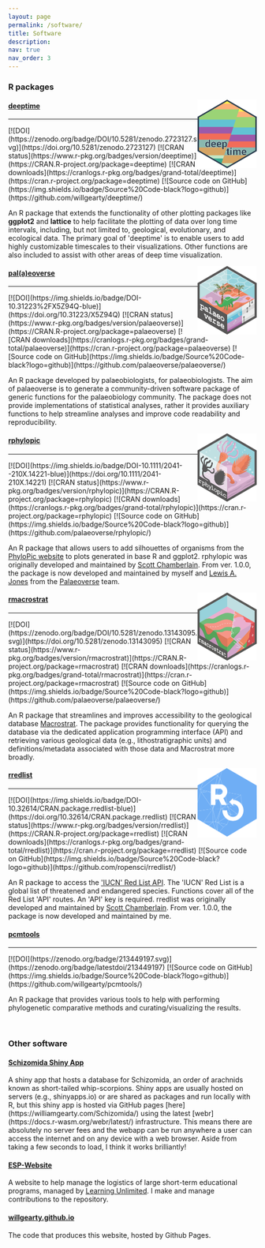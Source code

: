 ```yaml
---
layout: page
permalink: /software/
title: Software
description: 
nav: true
nav_order: 3
---
```


<h3> R packages</h3>
<img src="/assets/img/deeptime.png" align="right" width="120" />
<h4><a href="http://williamgearty.com/deeptime/" target="_blank">deeptime</a></h4>
<hr>
[![DOI](https://zenodo.org/badge/DOI/10.5281/zenodo.2723127.svg)](https://doi.org/10.5281/zenodo.2723127)
[![CRAN status](https://www.r-pkg.org/badges/version/deeptime)](https://CRAN.R-project.org/package=deeptime)
[![CRAN downloads](https://cranlogs.r-pkg.org/badges/grand-total/deeptime)](https://cran.r-project.org/package=deeptime)
[![Source code on GitHub](https://img.shields.io/badge/Source%20Code-black?logo=github)](https://github.com/willgearty/deeptime/)

<p style="overflow: hidden;">
An R package that extends the functionality of other plotting packages like
<b>ggplot2</b> and <b>lattice</b> to help facilitate the plotting of data over long time
intervals, including, but not limited to, geological, evolutionary, and ecological
data. The primary goal of 'deeptime' is to enable users to add highly customizable
timescales to their visualizations. Other functions are also included to assist
with other areas of deep time visualization.
</p>

<img src="/assets/img/palaeoverse.png" align="right" width="120" />
<h4><a href="https://palaeoverse.palaeoverse.org/" target="_blank">pal(a)eoverse</a></h4>
<hr>
[![DOI](https://img.shields.io/badge/DOI-10.31223%2FX5Z94Q-blue)](https://doi.org/10.31223/X5Z94Q)
[![CRAN status](https://www.r-pkg.org/badges/version/palaeoverse)](https://CRAN.R-project.org/package=palaeoverse)
[![CRAN downloads](https://cranlogs.r-pkg.org/badges/grand-total/palaeoverse)](https://cran.r-project.org/package=palaeoverse)
[![Source code on GitHub](https://img.shields.io/badge/Source%20Code-black?logo=github)](https://github.com/palaeoverse/palaeoverse/)
<p style="overflow: hidden;">
An R package developed by palaeobiologists, for palaeobiologists. The aim of palaeoverse
is to generate a community-driven software package of generic functions for the palaeobiology community.
The package does not provide implementations of statistical analyses, rather it provides auxiliary functions
to help streamline analyses and improve code readability and reproducibility.
</p>

<img src="/assets/img/rphylopic.png" align="right" width="120" />
<h4><a href="https://rphylopic.palaeoverse.org/" target="_blank">rphylopic</a></h4>
<hr>
[![DOI](https://img.shields.io/badge/DOI-10.1111/2041--210X.14221-blue)](https://doi.org/10.1111/2041-210X.14221)
[![CRAN status](https://www.r-pkg.org/badges/version/rphylopic)](https://CRAN.R-project.org/package=rphylopic)
[![CRAN downloads](https://cranlogs.r-pkg.org/badges/grand-total/rphylopic)](https://cran.r-project.org/package=rphylopic)
[![Source code on GitHub](https://img.shields.io/badge/Source%20Code-black?logo=github)](https://github.com/palaeoverse/rphylopic/)
<p style="overflow: hidden;">
An R package that allows users to add silhouettes of organisms from the <a href="http://phylopic.org/" target="_blank">PhyloPic website</a>
to plots generated in base R and ggplot2. rphylopic was originally developed and maintained by <a href="https://scottchamberlain.info/" target="_blank">Scott Chamberlain</a>.
From ver. 1.0.0, the package is now developed and maintained by myself and <a href="https://www.lewisajones.com/" target="_blank">Lewis A. Jones</a>
from the <a href="https://palaeoverse.org/" target="_blank">Palaeoverse</a> team.
</p>

<img src="/assets/img/rmacrostrat.png" align="right" width="120" />
<h4><a href="https://rmacrostrat.palaeoverse.org/" target="_blank">rmacrostrat</a></h4>
<hr>
[![DOI](https://zenodo.org/badge/DOI/10.5281/zenodo.13143095.svg)](https://doi.org/10.5281/zenodo.13143095)
[![CRAN status](https://www.r-pkg.org/badges/version/rmacrostrat)](https://CRAN.R-project.org/package=rmacrostrat)
[![CRAN downloads](https://cranlogs.r-pkg.org/badges/grand-total/rmacrostrat)](https://cran.r-project.org/package=rmacrostrat)
[![Source code on GitHub](https://img.shields.io/badge/Source%20Code-black?logo=github)](https://github.com/palaeoverse/palaeoverse/)
<p style="overflow: hidden;">
An R package that streamlines and improves accessibility to the geological database <a href="https://macrostrat.org" target="_blank">Macrostrat</a>.
The package provides functionality for querying the database via the dedicated application programming interface (API) and retrieving various
geological data (e.g., lithostratigraphic units) and definitions/metadata associated with those data and Macrostrat more broadly.
</p>

<img src="/assets/img/ropensci.png" align="right" width="120" />
<h4><a href="https://docs.ropensci.org/rredlist/" target="_blank">rredlist</a></h4>
<hr>
[![DOI](https://img.shields.io/badge/DOI-10.32614/CRAN.package.rredlist-blue)](https://doi.org/10.32614/CRAN.package.rredlist)
[![CRAN status](https://www.r-pkg.org/badges/version/rredlist)](https://CRAN.R-project.org/package=rredlist)
[![CRAN downloads](https://cranlogs.r-pkg.org/badges/grand-total/rredlist)](https://cran.r-project.org/package=rredlist)
[![Source code on GitHub](https://img.shields.io/badge/Source%20Code-black?logo=github)](https://github.com/ropensci/rredlist/)
<p style="overflow: hidden;">
An R package to access the <a href="https://api.iucnredlist.org/" target="_blank">'IUCN' Red List API</a>. The 'IUCN' Red List is a
global list of threatened and endangered species. Functions cover all of the Red List 'API' routes. An 'API' key is required. rredlist was
originally developed and maintained by <a href="https://scottchamberlain.info/" target="_blank">Scott Chamberlain</a>. From ver. 1.0.0, the
package is now developed and maintained by me.
</p>

<h4><a href="https://github.com/willgearty/pcmtools" target="_blank">pcmtools</a></h4>
<hr>
[![DOI](https://zenodo.org/badge/213449197.svg)](https://zenodo.org/badge/latestdoi/213449197)
[![Source code on GitHub](https://img.shields.io/badge/Source%20Code-black?logo=github)](https://github.com/willgearty/pcmtools/)
<p style="overflow: hidden;">
An R package that provides various tools to help with performing phylogenetic comparative methods and curating/visualizing the results.
</p>

<br>
<h3>Other software</h3>
<h4><a href="https://github.com/willgearty/Schizomida" target="_blank">Schizomida Shiny App</a></h4>
<p>
A shiny app that hosts a database for Schizomida, an order of arachnids known as short-tailed whip-scorpions. Shiny apps are usually hosted on servers (e.g., shinyapps.io) or are shared as packages and run locally with R, but this shiny app is hosted via GitHub pages [here](https://williamgearty.com/Schizomida/) using the latest [webr](https://docs.r-wasm.org/webr/latest/) infrastructure. This means there are absolutely no server fees and the webapp can be run anywhere a user can access the internet and on any device with a web browser. Aside from taking a few seconds to load, I think it works brilliantly!
</a>

<h4><a href="https://github.com/learning-unlimited/ESP-Website" target="_blank">ESP-Website</a></h4>
<p>
A website to help manage the logistics of large short-term educational programs, managed by <a href="https://learningu.org" target="_blank">Learning Unlimited</a>. I make and manage contributions to the repository.
</p>

<h4><a href="https://github.com/willgearty/willgearty.github.io" target="_blank">willgearty.github.io</a></h4>
<p>
The code that produces this website, hosted by Github Pages.
</p>